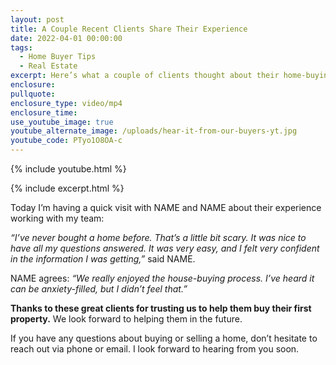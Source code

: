 ```yaml
---
layout: post
title: A Couple Recent Clients Share Their Experience
date: 2022-04-01 00:00:00
tags:
  - Home Buyer Tips
  - Real Estate
excerpt: Here’s what a couple of clients thought about their home-buying experience.
enclosure:
pullquote:
enclosure_type: video/mp4
enclosure_time:
use_youtube_image: true
youtube_alternate_image: /uploads/hear-it-from-our-buyers-yt.jpg
youtube_code: PTyo1O8OA-c
---
```

{% include youtube.html %}

{% include excerpt.html %}

Today I’m having a quick visit with NAME and NAME about their experience working with my team:

*“I’ve never bought a home before. That’s a little bit scary. It was nice to have all my questions answered. It was very easy, and I felt very confident in the information I was getting,”* said NAME.

NAME agrees: *“We really enjoyed the house-buying process. I’ve heard it can be anxiety-filled, but I didn’t feel that.”*

**Thanks to these great clients for trusting us to help them buy their first property.** We look forward to helping them in the future.

If you have any questions about buying or selling a home, don’t hesitate to reach out via phone or email. I look forward to hearing from you soon.

